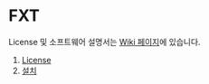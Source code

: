 # FXT

License 및 소프트웨어 설명서는 [Wiki 페이지](https://github.com/Ocelot0/FXT/wiki/License)에 있습니다.

1. [License](https://github.com/Ocelot0/FXT/wiki/License)
2. [설치](https://github.com/Ocelot0/FXT/wiki/%EC%84%A4%EC%B9%98)
